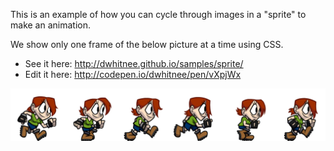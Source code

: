 This is an example of how you can cycle through images in a "sprite" to make an animation.

We show only one frame of the below picture at a time using CSS.

* See it here: http://dwhitnee.github.io/samples/sprite/
* Edit it here: http://codepen.io/dwhitnee/pen/vXpjWx

<img src="sprite.png">
